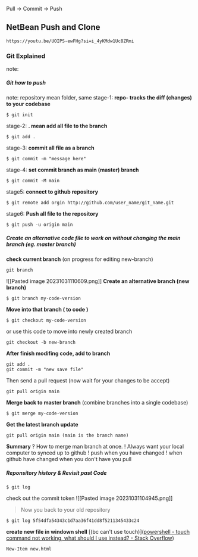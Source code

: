 Pull -> Commit -> Push
## **NetBean Push and Clone**
	https://youtu.be/UOIPS-ewFHg?si=i_4yKMdw1Uc8ZRmi


### **Git Explained**
note: 

##### Git how to push 
note: repository mean folder, same 
stage-1: **repo- tracks the diff (changes) to your codebase**
```shell
$ git init
```
stage-2:  **. mean add all file to the branch** 
```shell
$ git add .
```
stage-3: **commit all file as a branch** 
```shell
$ git commit -m "message here"
```
stage-4: **set commit branch as main (master) branch** 
```shell
$ git commit -M main
```
stage5: **connect to github repository** 
```shell
$ git remote add orgin http://github.com/user_name/git_name.git
```
stage6: **Push all file to the repository** 
```shell
$ git push -u origin main
```


##### Create an alternative code file to work on without changing the main branch (eg. master branch)
**check current branch** (on progress for editing new-branch)
```shell
git branch
```
![[Pasted image 20231031110609.png]]
**Create an alternative branch (new branch)** 
```shell
$ git branch my-code-version
```
**Move into that branch ( to code )**
```shell
$ git checkout my-code-version
```
or use this code to move into newly created branch 
```shell
git checkout -b new-branch
```

**After finish modifing code, add to branch** 
```shell
git add . 
git commit -m "new save file"
```
Then send a pull request (now wait for your changes to be accept)
```shell
git pull origin main 
```

**Merge back to master branch** 
(combine branches into a single codebase)
```shell
$ git merge my-code-version
```
**Get the latest branch update**
```shell
git pull origin main (main is the branch name)
```

**Summary**
? How to merge man branch at once.
! Always want your local computer to synced up to github
! push when you have changed
! when github have changed when you don't have you pull



##### Reponsitory history & Revisit past Code
```shell
$ git log
```
check out the commit token
![[Pasted image 20231031104945.png]]
> Now you back to your old repository
```shell
$ git log 5f54dfa54343c1d7aa36f41dd8f5211345433c24
```

**create new file in windown shell** [(bc can't use touch)]([powershell - touch command not working, what should I use instead? - Stack Overflow](https://stackoverflow.com/questions/67659993/touch-command-not-working-what-should-i-use-instead))
```shell
New-Item new.html
```
